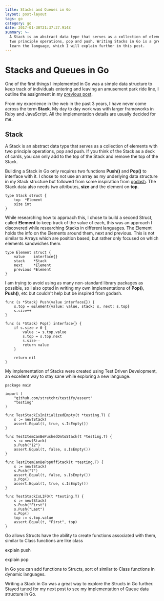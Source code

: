 ```yaml
---
title: Stacks and Queues in Go
layout: post-layout
tags: go
category: go
date: 2017-01-30T21:37:27.914Z
summary: >-
  A Stack is an abstract data type that serves as a collection of elements with
  two principle operations, pop and push. Writing Stacks in Go is a great way to
  learn the language, which I will explain further in this post.
---
```


# Stacks and Queues in Go


One of the first things I implemented in Go was a simple data structure to keep track of individuals entering and leaving an amusement park ride line, I outline the assignment in my [previous post](/posts/2016/08/23/learn-computer-science-with-go).   

From my experience in the web in the past 3 years, I have never come across the term **Stack**. My day to day work was with larger frameworks in Ruby and JavaScript. All the implementation details are usually decided for me.

## Stack

A Stack is an abstract data type that serves as a collection of elements with two principle operations, pop and push. If you think of the Stack as a deck of cards, you can only add to the top of the Stack and remove the top of the Stack.

Building a Stack in Go only requires two functions **Push()** and **Pop()** to interface with it. I chose to not use an array as my underlying data structure in my Stack structure but followed from some inspiration from [godash](https://godoc.org/github.com/Kairi/godash). The Stack data also needs two attributes, **size** and the element on **top**. 

```
type Stack struct {
	top  *Element
	size int
}

```

While researching how to approach this, I chose to build a second Struct, called **Element** to keep track of the value of each, this was an approach I discovered while researching Stacks in different languages. The Element holds the info on the Elements around them, next and previous. This is not similar to Arrays which are position based, but rather only focused on which elements sandwiches them.

```
type Element struct {
	value    interface{}
	stack    *Stack
	next     *Element
	previous *Element
}

```

I am trying to avoid using as many non-standard library packages as possible, so I also opted in writing my own implementations of **Pop()**, **Push()**, etc but couldn't help but be inspired from godash.  

```
func (s *Stack) Push(value interface{}) {
	s.top = &Element{value: value, stack: s, next: s.top}
	s.size++
}

func (s *Stack) Pop() interface{} {
	if s.size > 0 {
		value := s.top.value
		s.top = s.top.next
		s.size--
		return value
	}

	return nil
}
```

My implementation of Stacks were created using Test Driven Development, an excellent way to stay sane while exploring a new language. 

```
package main

import (
	"github.com/stretchr/testify/assert"
	"testing"
)

func TestStackIsInitializedEmpty(t *testing.T) {
	s := new(Stack)
	assert.Equal(t, true, s.IsEmpty())
}

func TestItemCanBePushedOntoStack(t *testing.T) {
	s := new(Stack)
	s.Push("12")
	assert.Equal(t, false, s.IsEmpty())
}

func TestItemCanBePopOffStack(t *testing.T) {
	s := new(Stack)
	s.Push("7")
	assert.Equal(t, false, s.IsEmpty())
	s.Pop()
	assert.Equal(t, true, s.IsEmpty())
}

func TestStackIsLIFO(t *testing.T) {
	s := new(Stack)
	s.Push("First")
	s.Push("Last")
	s.Pop()
	top := s.top.value
	assert.Equal(t, "First", top)
}
```

Go allows Structs have the ability to create functions associated with them, similar to Class functions  are like class

explain push

explain pop


In Go you can add functions to Structs, sort of similar to Class functions in dynamic languages. 

Writing a Stack in Go was a great way to explore the Structs in Go further. Stayed tuned for my next post to see my implementation of Queue data structure in Go. 
